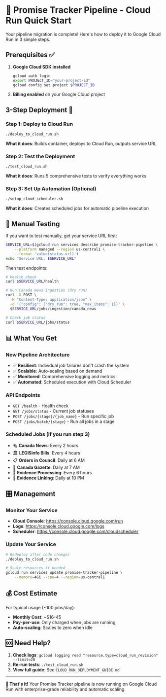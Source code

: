 # 🚀 Promise Tracker Pipeline - Cloud Run Quick Start

Your pipeline migration is complete! Here's how to deploy it to Google Cloud Run in 3 simple steps.

## Prerequisites ✅

1. **Google Cloud SDK installed**
   ```bash
   gcloud auth login
   export PROJECT_ID="your-project-id"
   gcloud config set project $PROJECT_ID
   ```

2. **Billing enabled** on your Google Cloud project

## 3-Step Deployment 🎯

### Step 1: Deploy to Cloud Run
```bash
./deploy_to_cloud_run.sh
```
**What it does**: Builds container, deploys to Cloud Run, outputs service URL

### Step 2: Test the Deployment  
```bash
./test_cloud_run.sh
```
**What it does**: Runs 5 comprehensive tests to verify everything works

### Step 3: Set Up Automation (Optional)
```bash
./setup_cloud_scheduler.sh
```
**What it does**: Creates scheduled jobs for automatic pipeline execution

## 🧪 Manual Testing

If you want to test manually, get your service URL first:
```bash
SERVICE_URL=$(gcloud run services describe promise-tracker-pipeline \
    --platform managed --region us-central1 \
    --format 'value(status.url)')
echo "Service URL: $SERVICE_URL"
```

Then test endpoints:
```bash
# Health check
curl $SERVICE_URL/health

# Run Canada News ingestion (dry run)
curl -X POST \
  -H "Content-Type: application/json" \
  -d '{"config": {"dry_run": true, "max_items": 1}}' \
  $SERVICE_URL/jobs/ingestion/canada_news

# Check job status
curl $SERVICE_URL/jobs/status
```

## 📊 What You Get

### **New Pipeline Architecture**
- ✅ **Resilient**: Individual job failures don't crash the system
- ✅ **Scalable**: Auto-scaling based on demand  
- ✅ **Monitored**: Comprehensive logging and metrics
- ✅ **Automated**: Scheduled execution with Cloud Scheduler

### **API Endpoints**
- `GET /health` - Health check
- `GET /jobs/status` - Current job statuses
- `POST /jobs/{stage}/{job_name}` - Run specific job
- `POST /jobs/batch/{stage}` - Run all jobs in a stage

### **Scheduled Jobs** (if you run step 3)
- 🗞️ **Canada News**: Every 2 hours
- 🏛️ **LEGISinfo Bills**: Every 4 hours  
- 📋 **Orders in Council**: Daily at 6 AM
- 📰 **Canada Gazette**: Daily at 7 AM
- 🔄 **Evidence Processing**: Every 6 hours
- 🔗 **Evidence Linking**: Daily at 10 PM

## 🎛️ Management

### Monitor Your Service
- **Cloud Console**: https://console.cloud.google.com/run
- **Logs**: https://console.cloud.google.com/logs
- **Scheduler**: https://console.cloud.google.com/cloudscheduler

### Update Your Service
```bash
# Redeploy after code changes
./deploy_to_cloud_run.sh

# Scale resources if needed
gcloud run services update promise-tracker-pipeline \
    --memory=4Gi --cpu=4 --region=us-central1
```

## 💰 Cost Estimate

For typical usage (~100 jobs/day):
- **Monthly Cost**: ~$16-45
- **Pay-per-use**: Only charged when jobs are running
- **Auto-scaling**: Scales to zero when idle

## 🆘 Need Help?

1. **Check logs**: `gcloud logging read "resource.type=cloud_run_revision" --limit=20`
2. **Re-run tests**: `./test_cloud_run.sh`
3. **View full guide**: See `CLOUD_RUN_DEPLOYMENT_GUIDE.md`

---

**🎉 That's it!** Your Promise Tracker pipeline is now running on Google Cloud Run with enterprise-grade reliability and automatic scaling. 